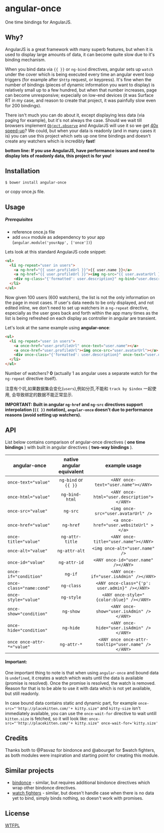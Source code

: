 angular-once
=====================

One time bindings for AngularJS.
## Why?

AngularJS is a great framework with many superb features, but when it is used to display large amounts 
of data, it can become quite slow due to it's binding mechanism.

When you bind data via `{{ }}` or `ng-bind` directives, 
angular sets up `watch` under the cover which is being executed every time an angular event loop triggers (for example after `$http` request, or keypress).
It's fine when the number of bindings (pieces of dynamic information you want to display) is relatively small up to a few hundred,
but when that number increases, page can become unresponsive; expecially on low-end devices
(it was Surface RT in my case, and reason to create that project, it was painfully slow even for 200 bindings).

There isn't much you can do about it, except displaying less data (via paging for example), but it's not always the case.
Should we wait till browsers implement [`Object.observe`](http://updates.html5rocks.com/2012/11/Respond-to-change-with-Object-observe) and AngularJS 
will use it so we get [40x speed-up](https://mail.mozilla.org/pipermail/es-discuss/2012-September/024978.html)?
We could, but when your data is readonly (and in many cases it is) you can use this project which sets up one time bindings 
and doesn't create any watchers which is incredibly **fast**!

**bottom line: If you use AngularJS, have performance issues and need to display lots of readonly data, this project is for you!**




## Installation

```sh
$ bower install angular-once
```

or copy once.js file.

## Usage
##### Prerequisites
* reference once.js file
* add `once` module as adependency to your app (`angular.module('yourApp', ['once'])`)



Lets look at this standard AngularJS code snippet:

```html
<ul>
  <li ng-repeat="user in users">
    <a ng-href="{{ user.profileUrl }}">{{ user.name }}</a>
    <a ng-href="{{ user.profileUrl }}"><img ng-src="{{ user.avatarUrl }}"></a>
    <div ng-class="{'formatted': user.description}" ng-bind="user.description"></div>
  </li>
</ul>
```

Now given 100 users (600 watchers), the list is not the only information on the page in most cases.
If user's data needs to be only displayed, and not edited inline, we don't need to set up watchers in a `ng-repeat` directive, especially as the user goes back and forth within the app many times as the list is being refreshed on each display as controller in angular are transient.

Let's look at the same example using **angular-once**:
```html
<ul>
  <li ng-repeat="user in users">
    <a once-href="user.profileUrl" once-text="user.name"></a>
    <a once-href="user.profileUrl"><img once-src="user.avatarUrl"></a>
    <div once-class="{'formatted': user.description}" once-text="user.description"></div>
  </li>
</ul>
```
Number of watchers? **0** (actually 1 as angular uses a separate watch for the `ng-repeat` directive itself).

注意有个坑,如果数据集会变化(<code>users</code>),例如分页,不能和 <code>track by $index</code> 一起使用, 会导致绑定的数据不能正常显示. 

**IMPORTANT: Built in angular `ng-href` and `ng-src` directives support interpolation (`{{ }}` notation), `angular-once` doesn't due to performance reasons (avoid setting up watchers).**

## API

List below contains comparison of angular-once directives ( **one time bindings** ) with built in angular directives ( **two-way bindings** ).

|   angular-once | native angular equivalent  | example usage  |
| ------------- |:-------------:|:-----:|
| `once-text="value"`     | `ng-bind` or `{{ }}`  |`<ANY once-text="user.name"></ANY>`|
| `once-html="value"`     | `ng-bind-html` |`<ANY once-html="user.description"></ANY>`|
| `once-src="value"`     | `ng-src` |`<img once-src="user.avatarUrl" />`|
| `once-href="value"`     | `ng-href` |`<a once-href="user.websiteUrl" ></a>`|
| `once-title="value"`     | `ng-attr-title` |`<ANY once-title="user.name"></ANY>`|
| `once-alt="value"`     | `ng-attr-alt` |`<img once-alt="user.name" />`|
| `once-id="value"`     | `ng-attr-id` |`<ANY once-id="user.name" /></ANY>`|
| `once-if="condition"`     | `ng-if` |`<ANY once-if="user.isAdmin" /></ANY>`|
| `once-class="name:cond"`     | `ng-class` |`<ANY once-class="{'p': user.admin}" /></ANY>`|
| `once-style="value"`     | `ng-style` |`<ANY once-style="{color:blue}" /></ANY>`|
| `once-show="condition"`     | `ng-show` |`<ANY once-show="user.isAdmin" /></ANY>`|
| `once-hide="condition"`     | `ng-hide` |`<ANY once-hide="user.isAdmin" /></ANY>`|
| `once once-attr-*="value"`     | `ng-attr-*` |`<ANY once once-attr-tooltip="user.name" /></ANY>`|


#### Important:
One important thing to note is that when using `angular-once` and bound data is `undefined`, it creates a watch which waits until the data is available (promise is resolved). Once the promise is resolved, the watch is removed. Reason for that is to be able to use it with data which is not yet available, but still readonly.

In case bound data contains static and dynamic part, for example `once-src="'http://placekitten.com/'+ kitty.size"` and `kitty-size` isn't
immediately available, you can use the `once-wait-for` directive to wait untill `kitten.size` is fetched, so it will look like:
`once-src="'http://placekitten.com/'+ kitty.size" once-wait-for='kitty.size'`

## Credits
Thanks both to @Pasvaz for bindonce and @abourget for $watch fighters, as both modules were inspiration and starting point for creating this module.

## Similar projects
* [bindonce](https://github.com/Pasvaz/bindonce) - similar, but requires additional bindonce directives which wrap other bindonce directives.
* [watch fighters](https://github.com/abourget/abourget-angular) - similar, but doesn't handle case when there is no data yet to bind, simply binds nothing, so doesn't work with promises.

## License
  [WTFPL](LICENSE.txt)